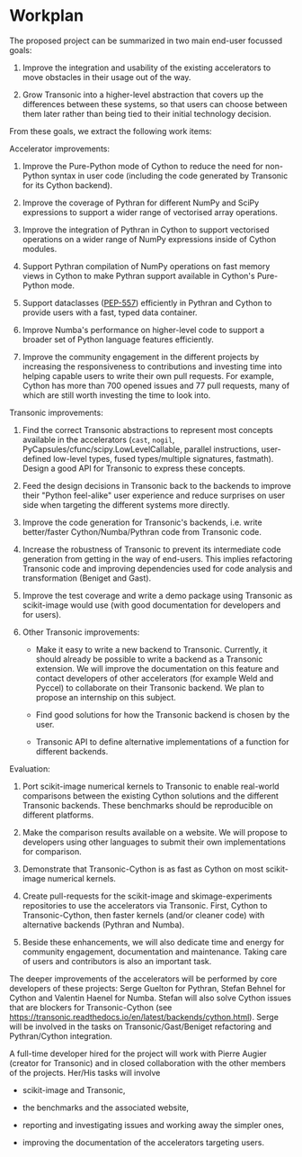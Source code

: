 # Workplan

The proposed project can be summarized in two main end-user focussed goals:

1. Improve the integration and usability of the existing accelerators to move
   obstacles in their usage out of the way.

2. Grow Transonic into a higher-level abstraction that covers up the differences
   between these systems, so that users can choose between them later rather
   than being tied to their initial technology decision.

From these goals, we extract the following work items:

Accelerator improvements:

1. Improve the Pure-Python mode of Cython to reduce the need for non-Python syntax
   in user code (including the code generated by Transonic for its Cython backend).

2. Improve the coverage of Pythran for different NumPy and SciPy expressions to
   support a wider range of vectorised array operations.

3. Improve the integration of Pythran in Cython to support vectorised operations on
   a wider range of NumPy expressions inside of Cython modules.

4. Support Pythran compilation of NumPy operations on fast memory views in Cython
   to make Pythran support available in Cython's Pure-Python mode.

5. Support dataclasses ([PEP-557](https://www.python.org/dev/peps/pep-0557/))
   efficiently in Pythran and Cython to provide users with a fast, typed data
   container.

6. Improve Numba's performance on higher-level code to support a broader set of
   Python language features efficiently.

7. Improve the community engagement in the different projects by increasing the
   responsiveness to contributions and investing time into helping capable users
   to write their own pull requests.  For example, Cython has more than 700
   opened issues and 77 pull requests, many of which are still worth investing
   the time to look into.

Transonic improvements:

1. Find the correct Transonic abstractions to represent most concepts available
   in the accelerators (`cast`, `nogil`, PyCapsules/cfunc/scipy.LowLevelCallable,
   parallel instructions, user-defined low-level types, fused types/multiple
   signatures, fastmath).  Design a good API for Transonic to express these
   concepts.

2. Feed the design decisions in Transonic back to the backends to improve their
   "Python feel-alike" user experience and reduce surprises on user side when
   targeting the different systems more directly.

3. Improve the code generation for Transonic's backends, i.e. write better/faster
   Cython/Numba/Pythran code from Transonic code.

4. Increase the robustness of Transonic to prevent its intermediate code generation
   from getting in the way of end-users.  This implies refactoring Transonic code
   and improving dependencies used for code analysis and transformation
   (Beniget and Gast).

5. Improve the test coverage and write a demo package using Transonic as
   scikit-image would use (with good documentation for developers and for users).

6. Other Transonic improvements:

   - Make it easy to write a new backend to Transonic.  Currently, it should
     already be possible to write a backend as a Transonic extension.  We will
     improve the documentation on this feature and contact developers of other
     accelerators (for example Weld and Pyccel) to collaborate on their Transonic
     backend.  We plan to propose an internship on this subject.

   - Find good solutions for how the Transonic backend is chosen by the user.

   - Transonic API to define alternative implementations of a function for
     different backends.

Evaluation:

1. Port scikit-image numerical kernels to Transonic to enable real-world comparisons
   between the existing Cython solutions and the different Transonic backends.
   These benchmarks should be reproducible on different platforms.

2. Make the comparison results available on a website.  We will propose to
   developers using other languages to submit their own implementations for
   comparison.

3. Demonstrate that Transonic-Cython is as fast as Cython on most scikit-image
   numerical kernels.

4. Create pull-requests for the scikit-image and skimage-experiments repositories
   to use the accelerators via Transonic.  First, Cython to Transonic-Cython,
   then faster kernels (and/or cleaner code) with alternative backends (Pythran
   and Numba).

5. Beside these enhancements, we will also dedicate time and energy for community
   engagement, documentation and maintenance. Taking care of users and contributors
   is also an important task.

The deeper improvements of the accelerators will be performed by core
developers of these projects: Serge Guelton for Pythran, Stefan Behnel for
Cython and Valentin Haenel for Numba.  Stefan will also solve Cython issues that
are blockers for Transonic-Cython (see
<https://transonic.readthedocs.io/en/latest/backends/cython.html>). Serge will
be involved in the tasks on Transonic/Gast/Beniget refactoring and
Pythran/Cython integration.

A full-time developer hired for the project will work with Pierre Augier
(creator for Transonic) and in closed collaboration with the other members of
the projects.  Her/His tasks will involve

- scikit-image and Transonic,

- the benchmarks and the associated website,

- reporting and investigating issues and working away the simpler ones,

- improving the documentation of the accelerators targeting users.
